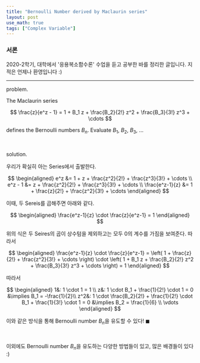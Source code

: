 ```yaml
---
title: "Bernoulli Number derived by Maclaurin series"
layout: post
use_math: true
tags: ["Complex Variable"]
---
```


### 서론
2020-2학기, 대학에서 '응용복소함수론' 수업을 듣고 공부한 바를 정리한 글입니다. 지적은 언제나 환영입니다 :)

<hr>

<span class="statement-title">problem</span>.<br>

<div class="statement" markdown="1">
The Maclaurin series

$$
\frac{z}{e^z - 1} = 1 + B_1 z + \frac{B_2}{2!} z^2 + \frac{B_3}{3!} z^3 + \cdots
$$

defines the Bernoulli numbers $B_n$. Evaluate $B_1$, $B_2$, $B_3$, ...

</div>

<br>

<span class="statement-title">solution</span>.<br>

<div class="math-statement" markdown="1">
우리가 확실히 아는 Series에서 출발한다.

$$
\begin{aligned}
  e^z &= 1 + z + \frac{z^2}{2!} + \frac{z^3}{3!} + \cdots \\
  e^z - 1 &= z + \frac{z^2}{2!} + \frac{z^3}{3!} + \cdots \\ 
  \frac{e^z-1}{z} &= 1 + \frac{z}{2!} + \frac{z^2}{3!} + \cdots
\end{aligned}
$$

이때, 두 Sereis를 곱해주면 아래와 같다.

$$
\begin{aligned}
  \frac{e^z-1}{z} \cdot \frac{z}{e^z-1} = 1
\end{aligned}
$$

위의 식은 두 Seires의 곱이 상수텀을 제외하고는 모두 0의 계수를 가짐을 보여준다. 따라서

$$
\begin{aligned}
  \frac{e^z-1}{z} \cdot \frac{z}{e^z-1} = \left( 1 + \frac{z}{2!} + \frac{z^2}{3!} + \cdots \right) \cdot \left( 1 + B_1 z + \frac{B_2}{2!} z^2 + \frac{B_3}{3!} z^3 + \cdots \right) = 1
\end{aligned}
$$

따라서 

$$
\begin{aligned}
  1&: 1 \cdot 1 = 1 \\
  z&: 1 \cdot B_1 + \frac{1}{2!} \cdot 1 = 0 &\implies B_1 = -\frac{1}{2}\\
  z^2&: 1 \cdot \frac{B_2}{2!} + \frac{1}{2!} \cdot B_1 + \frac{1}{3!} \cdot 1 = 0 &\implies B_2 = \frac{1}{6} \\
  \vdots
\end{aligned}
$$

이와 같은 방식을 통해 Bernoulli number $B_n$을 유도할 수 있다! $\blacksquare$

</div>

<br>

이외에도 Bernoulli number $B_n$을 유도하는 다양한 방법들이 있고, 많은 배경들이 있다 :)


